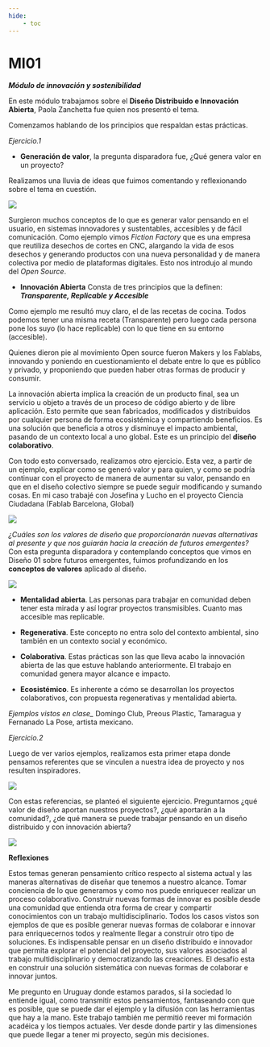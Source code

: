 ```yaml
---
hide:
    - toc
---
```


# MI01

***Módulo de innovación y sostenibilidad***

En este módulo trabajamos sobre el **Diseño Distribuido e Innovación Abierta**, Paola Zanchetta fue quien nos presentó el tema.

Comenzamos hablando de los principios que respaldan estas prácticas.

*Ejercicio.1*

 - **Generación de valor**, la pregunta disparadora fue, ¿Qué genera valor en un proyecto?

Realizamos una lluvia de ideas que fuimos comentando y reflexionando sobre el tema en cuestión.

![](../images/MI01/ejercicio_1.png)


Surgieron muchos conceptos de lo que es generar valor pensando en el usuario, en sistemas innovadores y sustentables, accesibles y de fácil comunicación.
Como ejemplo vimos *Fiction Factory* que es una empresa que reutiliza desechos de cortes en CNC, alargando la vida de esos desechos y generando productos con una nueva personalidad y de manera colectiva por medio de plataformas digitales.
Esto nos introdujo al mundo del *Open Source*.
-  **Innovación Abierta** 
Consta de tres principios que la definen: ***Transparente, Replicable y Accesible***

Como ejemplo me resultó muy claro, el de las recetas de cocina. Todos podemos tener una misma receta (Transparente) pero luego cada persona pone los suyo (lo hace replicable) con lo que tiene en su entorno (accesible).

Quienes dieron pie al movimiento Open source fueron Makers y los Fablabs, innovando y poniendo en cuestionamiento el debate entre lo que es público y privado, y proponiendo que pueden haber otras formas de producir y consumir.

La innovación abierta implica la creación de un producto final, sea un servicio u objeto a través de un proceso de código abierto y de libre aplicación. Esto permite que sean fabricados, modificados y distribuidos por cualquier persona de forma ecosistémica y compartiendo beneficios. 
Es una solución que beneficia a otros y disminuye el impacto ambiental, pasando de un contexto local a uno global. Este es un principio del **diseño colaborativo**.

Con todo esto conversado, realizamos otro ejercicio. Esta vez, a partir de un ejemplo, explicar como se generó valor y para quien, y como se podría continuar con el proyecto de manera de aumentar su valor, pensando en que en el diseño colectivo siempre se puede seguir modificando y sumando cosas.
En mi caso trabajé con Josefina y Lucho en el proyecto Ciencia Ciudadana (Fablab Barcelona, Global)

![](../images/MI01/ejercicio_1-1.png)



*¿Cuáles son los valores de diseño que proporcionarán nuevas alternativas al presente y que nos guiarán hacia la creación de futuros emergentes?*
Con esta pregunta disparadora y contemplando  conceptos que vimos en Diseño 01 sobre futuros emergentes, fuimos profundizando en los **conceptos de valores** aplicado al diseño.


![](../images/MI01/valores_de_diseno.png)

- **Mentalidad abierta**. Las personas para trabajar en comunidad deben tener esta mirada y así lograr proyectos transmisibles. Cuanto mas accesible mas replicable.
- **Regenerativa**. Este concepto no entra solo del contexto ambiental, sino también en un contexto social y económico. 

- **Colaborativa**. Estas prácticas son las que lleva acabo la innovación abierta de las que estuve hablando anteriormente. El trabajo en comunidad genera mayor alcance e impacto.

- **Ecosistémico**. Es inherente a cómo se desarrollan los proyectos colaborativos, con propuesta regenerativas y mentalidad abierta. 

*Ejemplos vistos en clase_*
Domingo Club, Preous Plastic, Tamaragua y Fernanado La Pose, artista mexicano.


*Ejercicio.2*

Luego de ver varios ejemplos, realizamos esta primer etapa donde pensamos referentes que se vinculen a nuestra idea de proyecto y nos resulten inspiradores.

![](../images/MI01/Ejercicio2.jpg)

Con estas referencias, se planteó el siguiente ejercicio.
 Preguntarnos ¿qué valor de diseño aportan nuestros proyectos?, ¿qué aportarán a la comunidad?, ¿de qué manera se puede trabajar pensando en un diseño distribuido y con innovación abierta?

![](../images/MI01/Ejercicio2-2.png)


**Reflexiones**

Estos temas generan pensamiento crítico respecto al sistema actual y las maneras alternativas de diseñar que tenemos a nuestro alcance. Tomar conciencia de lo que generamos y como nos puede enriquecer realizar un proceso colaborativo.
Construir nuevas formas de innovar es posible  desde una comunidad que entienda otra forma de crear y compartir conocimientos con un trabajo multidisciplinario. 
Todos los casos vistos son ejemplos de que es posible generar nuevas formas de colaborar e innovar para enriquecernos todos y realmente llegar a construir otro tipo de soluciones. 
Es indispensable pensar en un diseño distribuido e innovador que permita explorar el potencial del proyecto, sus valores asociados al trabajo multidisciplinario y democratizando las creaciones. El desafío esta en construir una solución sistemática con nuevas formas de colaborar e innovar juntos.

Me pregunto en Uruguay donde estamos parados, si la sociedad lo entiende igual, como transmitir estos pensamientos, fantaseando con que es posible, que se puede dar el ejemplo y la difusión con las herramientas que hay a la mano.
Este trabajo también me permitió reever mi formación acadéica y los tiempos actuales. Ver desde donde partir y las dimensiones que puede llegar a tener mi proyecto, según mis decisiones. 

